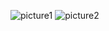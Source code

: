 ![picture1](https://github.com/user-attachments/assets/c86a1650-cb21-4e42-af3c-f76c175aa9d6)
![picture2](https://github.com/user-attachments/assets/d3c6016c-8a2e-41b7-8402-f4c66f4e43e9)
